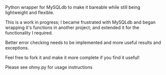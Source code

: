 
Python wrapper for MySQLdb to make it bareable while still being lightweight and flexible.


This is a work in progress;   I became frustrated with MySQLdb and began wrapping it's
functions in another project; and extended it for the functionality I required.  

Better error checking needs to be implemented and more useful results and exceptions.

Feel free to fork it and make it more complete if you find it useful!


Please see ohmy.py for usage instructions

